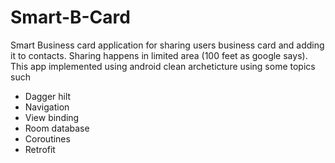 # Smart-B-Card
Smart Business card application for sharing users business card and adding it to contacts. Sharing happens in  limited area (100 feet as google says).
This app implemented using android clean archeticture using some topics such 
- Dagger hilt
- Navigation
- View binding
- Room database
- Coroutines
- Retrofit
